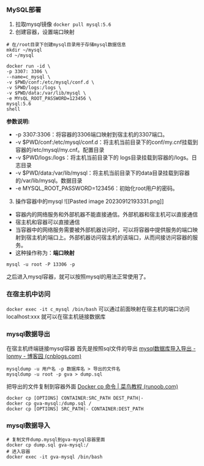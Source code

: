 ### MySQL部署
1. 拉取mysql镜像
`docker pull mysql:5.6`
2. 创建容器，设置端口映射
```
# 在/root目录下创建mysql目录用于存储mysql数据信息
mkdir ~/mysql
cd ~/mysql
```

```
docker run -id \
-p 3307: 3306 \
--name=c_mysql \
-v $PWD/conf:/etc/mysql/conf.d \
-v SPWD/logs:/logs \
-v $PWD/data:/var/lib/mysql \
-e MYsQL_ROOT_PASSWORD=123456 \
mysql:5.6
shell

```
**参数说明:**
- -p 3307:3306：将容器的3306端口映射到宿主机的3307端口。
- -v $PWD/conf:/etc/mysql/conf.d：将主机当前目录下的conf/my.cnf挂载到容器的/etc/mysql/my.cnf。配置目录
- -v $PWD/logs:/logs：将主机当前目录下的 logs目录挂载到容器的/logs。日志目录
- -v $PWD/data:/var/lib/mysql：将主机当前目录下的data目录挂载到容器的/var/lib/mysql。数据目录
- -e MYSQL_ROOT_PASSWORD=123456：初始化root用户的密码。

3. 操作容器中的mysql
![[Pasted image 20230912193331.png]]
- 容器内的网络服务和外部机器不能直接通信。外部机器和宿主机可以直接通信
- 宿主机和容器可以直接通信
- 当容器中的网络服务需要被外部机器访问时，可以将容器中提供服务的端口映射到宿主机的端口上。外部机器访问宿主机的该端口，从而间接访问容器的服务。
- 这种操作称为：**端口映射**

```
mysql -u root -P 13306 -p
```

之后进入mysql容器，就可以按照mysql的用法正常使用了。

### 在宿主机中访问
`docker exec -it c_mysql /bin/bash`
可以通过前面映射在宿主机的端口访问localhost:xxx
就可以在宿主机链接数据库
### mysql数据导出
在宿主机终端链接mysql容器
首先是按照sql文件的导出
[mysql数据库导入导出 - lonmy - 博客园 (cnblogs.com)](https://www.cnblogs.com/lonmyblog/p/9235136.html)
```
mysqldump -u 用户名 -p 数据库名 > 导出的文件名  
mysqldump -u root -p gva > dump.sql
```
把导出的文件复制到容器外面
[Docker cp 命令 | 菜鸟教程 (runoob.com)](https://www.runoob.com/docker/docker-cp-command.html)
```
docker cp [OPTIONS] CONTAINER:SRC_PATH DEST_PATH|-
docker cp gva-mysql:/dump.sql /
docker cp [OPTIONS] SRC_PATH|- CONTAINER:DEST_PATH
```
### mysql数据导入
```
# 复制文件dump.mysql到gva-mysql容器里面
docker cp dump.sql gva-mysql:/
# 进入容器
docker exec -it gva-mysql /bin/bash
```